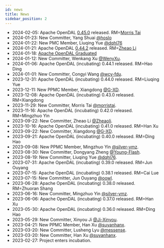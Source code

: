```yaml
---
id: news
title: News
sidebar_position: 2
---
```


- 2024-02-05: Apache OpenDAL [0.45.0](https://github.com/apache/opendal/releases/tag/v0.45.0) released. RM=[Morris Tai](https://github.com/morristai)
- 2024-01-23: New Committer, Yang Shuai [@hoslo](https://github.com/hoslo)
- 2024-01-22: New PMC Member, Liuqing Yue [@dqhl76](https://github.com/dqhl76)
- 2024-01-21: Apache OpenDAL [0.44.2](https://github.com/apache/opendal/releases/tag/v0.44.2) released. RM=[Zheao Li](https://github.com/Zheaoli)
- 2024-01-18: [Apache OpenDAL Graduated](https://opendal.apache.org/blog/apache-opendal-graduated)
- 2024-01-12: New Committer, Wenkang Xu [@WenyXu](https://github.com/wenyxu).
- 2024-01-06: Apache OpenDAL (incubating) 0.44.1 released. RM=Hao Ding
- 2024-01-01: New Committer, Congyi Wang [@wcy-fdu](https://github.com/wcy-fdu).
- 2023-12-31: Apache OpenDAL (incubating) 0.44.0 released. RM=Liuqing Yue
- 2023-12-11: New PPMC Member, Xiangdong [@G-XD](https://github.com/G-XD).
- 2023-12-08: Apache OpenDAL (incubating) 0.43.0 released. RM=Xiangdong
- 2023-11-29: New Committer, Morris Tai [@morristai](https://github.com/morristai).
- 2023-11-16: Apache OpenDAL (incubating) 0.42.0 released. RM=Mingzhuo Yin
- 2023-09-22: New Committer, Zheao Li [@Zheaoli](https://github.com/Zheaoli).
- 2023-10-16: Apache OpenDAL (incubating) 0.41.0 released. RM=Han Xu
- 2023-09-22: New Committer, Xiangdong [@G-XD](https://github.com/G-XD).
- 2023-09-21: Apache OpenDAL (incubating) 0.40.0 released. RM=Ding Hao
- 2023-09-08: New PPMC Member, Mingzhuo Yin [@silver-ymz](https://github.com/silver-ymz).
- 2023-08-30: New Committer, Dongyang Zheng [@Young-Flash](https://github.com/Young-Flash).
- 2023-08-19: New Committer, Liuqing Yue [@dqhl76](https://github.com/dqhl76).
- 2023-07-31: Apache OpenDAL (incubating) 0.39.0 released. RM=Jun Ouyang
- 2023-07-15: Apache OpenDAL (incubating) 0.38.1 released. RM=Cai Lue
- 2023-07-15: New Committer, Jun Ouyang [@oowl](https://github.com/oowl).
- 2023-06-28: Apache OpenDAL (incubating) 0.38.0 released. RM=Zhuoran Shang
- 2023-06-16: New Committer, Mingzhuo Yin [@silver-ymz](https://github.com/silver-ymz).
- 2023-06-06: Apache OpenDAL (incubating) 0.37.0 released. RM=Han Xu
- 2023-05-30: Apache OpenDAL (incubating) 0.36.0 released. RM=Ding Hao
- 2023-05-29: New Committer, Xinyou Ji [@Ji-Xinyou](https://github.com/Ji-Xinyou).
- 2023-04-21: New PPMC Member, Han Xu [@suyanhanx](https://github.com/suyanhanx).
- 2023-03-20: New Committer, Lusheng Lyu [@messense](https://github.com/messense).
- 2023-03-20: New Committer, Han Xu [@suyanhanx](https://github.com/suyanhanx).
- 2023-02-27: Project enters incubation.
